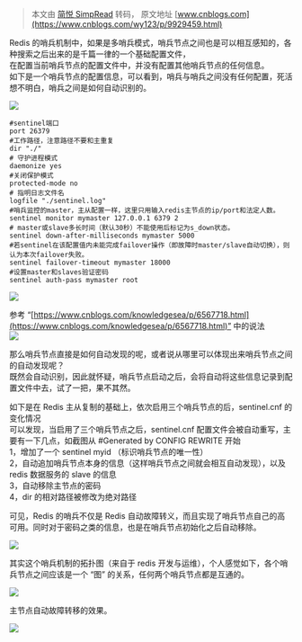 > 本文由 [简悦 SimpRead](http://ksria.com/simpread/) 转码， 原文地址 [www.cnblogs.com](https://www.cnblogs.com/wy123/p/9929459.html)

Redis 的哨兵机制中，如果是多哨兵模式，哨兵节点之间也是可以相互感知的，各种搜索之后出来的是千篇一律的一个基础配置文件，  
在配置当前哨兵节点的配置文件中，并没有配置其他哨兵节点的任何信息。  
如下是一个哨兵节点的配置信息，可以看到，哨兵与哨兵之间没有任何配置，死活想不明白，哨兵之间是如何自动识别的。

[![](http://common.cnblogs.com/images/copycode.gif)](javascript:void(0); "复制代码")

```
#sentinel端口
port 26379
#工作路径，注意路径不要和主重复
dir "./"
# 守护进程模式
daemonize yes
#关闭保护模式
protected-mode no
# 指明日志文件名
logfile "./sentinel.log"
#哨兵监控的master，主从配置一样，这里只用输入redis主节点的ip/port和法定人数。
sentinel monitor mymaster 127.0.0.1 6379 2
# master或slave多长时间（默认30秒）不能使用后标记为s_down状态。
sentinel down-after-milliseconds mymaster 5000
#若sentinel在该配置值内未能完成failover操作（即故障时master/slave自动切换），则认为本次failover失败。
sentinel failover-timeout mymaster 18000
#设置master和slaves验证密码
sentinel auth-pass mymaster root
```

[![](http://common.cnblogs.com/images/copycode.gif)](javascript:void(0); "复制代码")

参考 “[https://www.cnblogs.com/knowledgesea/p/6567718.html](https://www.cnblogs.com/knowledgesea/p/6567718.html)” 中的说法  
![](https://img2018.cnblogs.com/blog/380271/201811/380271-20181108161019953-1764260447.png)

那么哨兵节点直接是如何自动发现的呢，或者说从哪里可以体现出来哨兵节点之间的自动发现呢？  
既然会自动识别，因此就怀疑，哨兵节点启动之后，会将自动将这些信息记录到配置文件中去，试了一把，果不其然。

如下是在 Redis 主从复制的基础上，依次启用三个哨兵节点的后，sentinel.cnf 的变化情况  
可以发现，当启用了三个哨兵节点之后，sentinel.cnf 配置文件会被自动重写，主要有一下几点，如截图从 #Generated by CONFIG REWRITE 开始  
1，增加了一个 sentinel myid （标识哨兵节点的唯一性）  
2，自动追加哨兵节点本身的信息（这样哨兵节点之间就会相互自动发现），以及 redis 数据服务的 slave 的信息  
3，自动移除主节点的密码  
4，dir 的相对路径被修改为绝对路径

可见，Redis 的哨兵不仅是 Redis 自动故障转义，而且实现了哨兵节点自己的高可用。同时对于密码之类的信息，也是在哨兵节点初始化之后自动移除。

![](https://img2018.cnblogs.com/blog/380271/201811/380271-20181108153015509-534425335.png)

其实这个哨兵机制的拓扑图（来自于 redis 开发与运维），个人感觉如下，各个哨兵节点之间应该是一个 “图” 的关系，任何两个哨兵节点都是互通的。

![](https://img2018.cnblogs.com/blog/380271/201812/380271-20181211164003761-916352185.png)

主节点自动故障转移的效果。

![](https://img2018.cnblogs.com/blog/380271/201811/380271-20181108155417729-796848315.png)